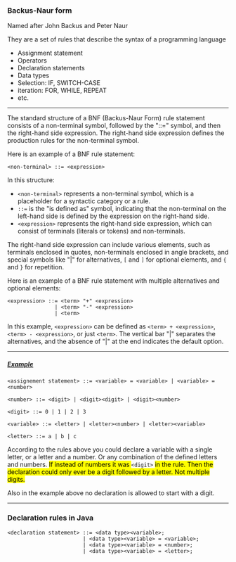 ### Backus-Naur form
Named after John Backus and Peter Naur

They are a set of rules that describe the syntax of a programming language
- Assignment statement
- Operators
- Declaration statements
- Data types
- Selection: IF, SWITCH-CASE
- iteration: FOR, WHILE, REPEAT
- etc.

______
The standard structure of a BNF (Backus-Naur Form) rule statement consists of a non-terminal symbol, followed by the "::=" symbol, and then the right-hand side expression. The right-hand side expression defines the production rules for the non-terminal symbol.

Here is an example of a BNF rule statement:

```
<non-terminal> ::= <expression>
```

In this structure:

- `<non-terminal>` represents a non-terminal symbol, which is a placeholder for a syntactic category or a rule.
- `::=` is the "is defined as" symbol, indicating that the non-terminal on the left-hand side is defined by the expression on the right-hand side.
- `<expression>` represents the right-hand side expression, which can consist of terminals (literals or tokens) and non-terminals.

The right-hand side expression can include various elements, such as terminals enclosed in quotes, non-terminals enclosed in angle brackets, and special symbols like "|" for alternatives, `[` and `]` for optional elements, and `{` and `}` for repetition.

Here is an example of a BNF rule statement with multiple alternatives and optional elements:

```
<expression> ::= <term> "+" <expression>
               | <term> "-" <expression>
               | <term>
```

In this example, `<expression>` can be defined as `<term> + <expression>`, `<term> - <expression>`, or just `<term>`. The vertical bar "|" separates the alternatives, and the absence of "|" at the end indicates the default option.
_____
##### <u>Example</u>
```BNF
<assignement statement> ::= <variable> = <variable> | <variable> = <number>
```

```BNF
<number> ::= <digit> | <digit><digit> | <digit><number>

<digit> ::= 0 | 1 | 2 | 3

<variable> ::= <letter> | <letter><number> | <letter><variable>

<letter> ::= a | b | c
```

According to the rules above you could declare a variable with a single letter, or a letter and a number. Or any combination of the defined letters and numbers. <mark class="hltr-green">If instead of numbers it was </mark>`<digit>` <mark class="hltr-green">in the rule. Then the declaration could only ever be a digit followed by a letter. Not multiple digits.</mark>

Also in the example above no declaration is allowed to start with a digit.

_____
### Declaration rules in Java
```BNF
<declaration statement> ::= <data type><variable>;
						| <data type><variable> = <variable>;
						| <data type><variable> = <number>;
						| <data type><variable> = <letter>;
```


